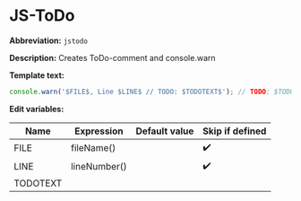 # JS-ToDo

**Abbreviation:** `jstodo`

**Description:** Creates ToDo-comment and console.warn

**Template text:**
```javascript
console.warn('$FILE$, Line $LINE$ // TODO: $TODOTEXT$'); // TODO: $TODOTEXT$ $END$
```

**Edit variables:**

| Name     | Expression   | Default value | Skip if defined    |
|----------|--------------|---------------|--------------------|
| FILE     | fileName()   |               | :heavy_check_mark: |
| LINE     | lineNumber() |               | :heavy_check_mark: |
| TODOTEXT |              |               |                    |
